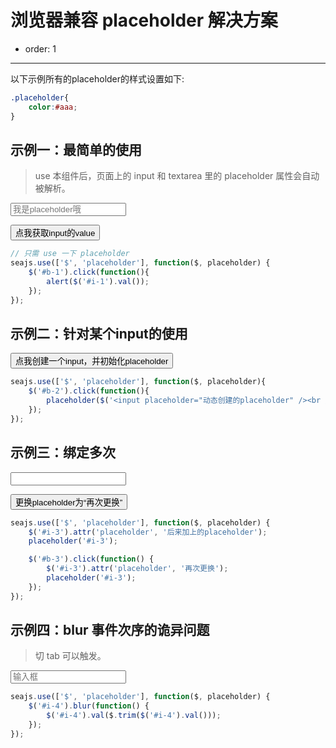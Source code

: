 # 浏览器兼容 placeholder 解决方案

- order: 1

---

以下示例所有的placeholder的样式设置如下: 

````css
.placeholder{
    color:#aaa;
}
````


## 示例一：最简单的使用

> use 本组件后，页面上的 input 和 textarea 里的 placeholder 属性会自动被解析。

<input id="i-1" placeholder="我是placeholder哦">

<button id="b-1">点我获取input的value</button>

````js
// 只需 use 一下 placeholder
seajs.use(['$', 'placeholder'], function($, placeholder) {
    $('#b-1').click(function(){
        alert($('#i-1').val());
    });
});
````

## 示例二：针对某个input的使用

<div id="container"></div>

<button id="b-2">点我创建一个input，并初始化placeholder</button>

````js
seajs.use(['$', 'placeholder'], function($, placeholder){
    $('#b-2').click(function(){
        placeholder($('<input placeholder="动态创建的placeholder" /><br />').appendTo($('#container')));
    });
});
````

## 示例三：绑定多次

<input id="i-3">

<button id="b-3">更换placeholder为“再次更换”</button>

````js
seajs.use(['$', 'placeholder'], function($, placeholder) {
    $('#i-3').attr('placeholder', '后来加上的placeholder');
    placeholder('#i-3');

    $('#b-3').click(function() {
        $('#i-3').attr('placeholder', '再次更换');
        placeholder('#i-3');
    });
});
````

## 示例四：blur 事件次序的诡异问题

> 切 tab 可以触发。

<input id="i-4" placeholder="输入框">


````js
seajs.use(['$', 'placeholder'], function($, placeholder) {
    $('#i-4').blur(function() {
        $('#i-4').val($.trim($('#i-4').val()));
    });
});
````
